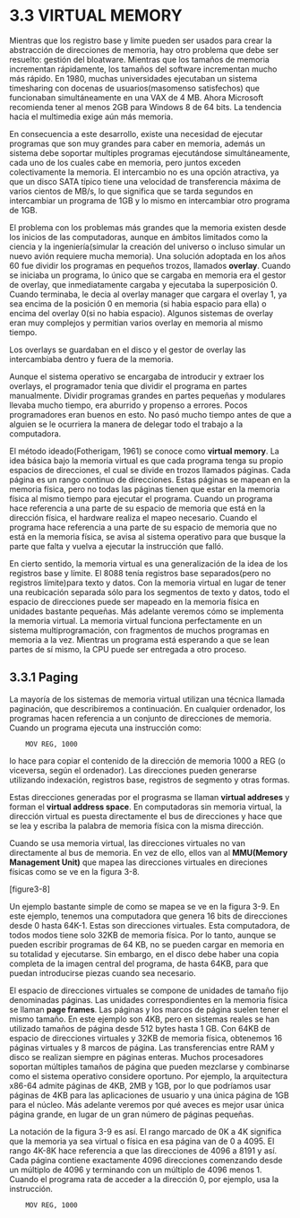 # 3.3 VIRTUAL MEMORY

Mientras que los registro base y limite pueden ser usados para crear la abstracción de direcciones de memoria, hay otro problema que debe ser resuelto: gestión del bloatware. Mientras que los tamaños de memoria incrementan rápidamente, los tamaños del software incrementan mucho más rápido. En 1980, muchas universidades ejecutaban un sistema timesharing con docenas de usuarios(masomenso satisfechos) que funcionaban simultáneamente en una VAX de 4 MB. Ahora Microsoft recomienda tener al menos 2GB para Windows 8 de 64 bits. La tendencia hacia el multimedia exige aún más memoria. 

En consecuencia a este desarrollo, existe una necesidad de ejecutar programas que son muy grandes para caber en memoria, además un sistema debe soportar multiples programas ejecutándose simultáneamente, cada uno de los cuales cabe en memoria, pero juntos exceden colectivamente la memoria. El intercambio no es una opción atractiva, ya que un disco SATA típico tiene una velocidad de transferencia máxima de varios cientos de MB/s, lo que significa que se tarda segundos en intercambiar un programa de 1GB y lo mismo en intercambiar otro programa de 1GB.

El problema con los problemas más grandes que la memoria existen desde los inicios de las computadoras, aunque en ámbitos limitados como la ciencia y la ingeniería(simular la creación del universo o incluso simular un nuevo avión requiere mucha memoria). Una solución adoptada en los años 60 fue dividir los programas en pequeños trozos, llamados **overlay**. Cuando se iniciaba un programa, lo único que se cargaba en memoria era el gestor de overlay, que inmediatamente cargaba y ejecutaba la superposición 0. Cuando terminaba, le decia al overlay manager que cargara el overlay 1, ya sea encima de la posición 0 en memoria (si habia espacio para ella) o encima del overlay 0(si no habia espacio). Algunos sistemas de overlay eran muy complejos y permitian varios overlay en memoria al mismo tiempo.

Los overlays se guardaban en el disco y el gestor de overlay las intercambiaba dentro y fuera de la memoria.

Aunque el sistema operativo se encargaba de introducir y extraer los overlays, el programador tenia que dividir el programa en partes manualmente. Dividir programas grandes en partes pequeñas y modulares llevaba mucho tiempo, era aburrido y propenso a errores. Pocos programadores eran buenos en esto. No pasó mucho tiempo antes de que a alguien se le ocurriera la manera de delegar todo el trabajo a la computadora.

El método ideado(Fotherigam, 1961) se conoce como **virtual memory**. La idea básica bajo la memoria virtual es que cada programa tenga su propio espacios de direcciones, el cual se divide en trozos llamados páginas. Cada página es un rango continuo de direcciones. Estas páginas se mapean en la memoria física, pero no todas las páginas tienen que estar en la memoria física al mismo tiempo para ejecutar el programa. Cuando un programa hace referencia a una parte de su espacio de memoria que está en la dirección física, el hardware realiza el mapeo necesario. Cuando el programa hace referencia a una parte de su espacio de memoria que no está en la memoria física, se avisa al sistema operativo para que busque la parte que falta y vuelva a ejecutar la instrucción que falló.

En cierto sentido, la memoria virtual es una generalización de la idea de los registros base y límite. El 8088 tenía registros base separados(pero no registros límite)para texto y datos. Con la memoria virtual en lugar de tener una reubicación separada sólo para los segmentos de texto y datos, todo el espacio de direcciones puede ser mapeado en la memoria física en unidades bastante pequeñas. Más adelante veremos cómo se implementa la memoria virtual. La memoria virtual funciona perfectamente en un sistema multiprogramación, con fragmentos de muchos programas en memoria a la vez. Mientras un programa está esperando a que se lean partes de sí mismo, la CPU puede ser entregada a otro proceso.

## 3.3.1 Paging

La mayoría de los sistemas de memoria virtual utilizan una técnica llamada paginación, que describiremos a continuación. En cualquier ordenador, los programas hacen referencia a un conjunto de direcciones de memoria. Cuando un programa ejecuta una instrucción como:

``` assembler
    MOV REG, 1000
```

lo hace para copiar el contenido de la dirección de memoria 1000 a REG (o viceversa, según el ordenador). Las direcciones pueden generarse utilizando indexación, registros base, registros de segmento y otras formas.



Estas direcciones generadas por el prograsma se llaman **virtual addreses** y forman el  **virtual address space**. En computadoras sin memoria virtual, la dirección virtual es puesta directamente el bus de direcciones y hace que se lea y escriba la palabra de memoria física con la misma dirección.

Cuando se usa memoria virtual, las direcciones virtuales no van directamente al bus de memoria. En vez de ello, ellos van al **MMU(Memory Management Unit)** que mapea las direcciones virtuales en direciones físicas como se ve en la figura 3-8.

[figure3-8]

Un ejemplo bastante simple de como se mapea se ve en la figura 3-9. En este ejemplo, tenemos una computadora que genera 16 bits de direcciones desde 0 hasta 64K-1. Estas son direcciones virtuales. Esta computadora, de todos modos tiene solo 32KB de memoria física. Por lo tanto, aunque se pueden escribir programas de 64 KB, no se pueden cargar en memoria en su totalidad y ejecutarse. Sin embargo, en el disco debe haber una copia completa de la imagen central del programa, de hasta 64KB, para que puedan introducirse piezas cuando sea necesario.

El espacio de direcciones virtuales se compone de unidades de tamaño fijo denominadas páginas. Las unidades correspondientes en la memoria física se llaman **page frames**. Las páginas y los marcos de página suelen tener el mismo tamaño. En este ejemplo son 4KB, pero en sistemas reales se han utilizado tamaños de página desde 512 bytes hasta 1 GB. Con 64KB de espacio de direcciones virtuales y 32KB de memoria física, obtenemos 16 páginas virtuales y 8 marcos de página. Las transferencias entre RAM y disco se realizan siempre en páginas enteras. Muchos procesadores soportan múltiples tamaños de página que pueden mezclarse y combinarse como el sistema operativo considere oportuno. Por ejemplo, la arquitectura x86-64 admite páginas de 4KB, 2MB y 1GB, por lo que podríamos usar páginas de 4KB para las aplicaciones de usuario y una única página de 1GB para el núcleo. Más adelante veremos por qué aveces es mejor usar única página grande, en lugar de un gran número de páginas pequeñas.

La notación de la figura 3-9 es así. El rango marcado de 0K a 4K significa que la memoria ya sea virtual o física en esa página van de 0 a 4095. El rango 4K-8K hace referencia a que las direcciones de 4096 a 8191 y así. Cada página contiene exactamente 4096 direcciones comenzando desde un múltiplo de 4096 y terminando con un múltiplo de 4096 menos 1. Cuando el programa rata de acceder a la dirección 0, por ejemplo, usa la instrucción.

``` assembler
    MOV REG, 1000
```